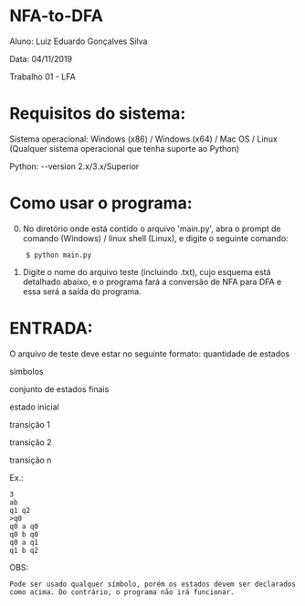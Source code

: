 # NFA-to-DFA

Aluno: Luiz Eduardo Gonçalves Silva

Data: 04/11/2019

Trabalho 01 - LFA 

# Requisitos do sistema:

Sistema operacional: Windows (x86) / Windows (x64) / Mac OS / Linux (Qualquer sistema operacional que tenha suporte ao Python)

Python: --version 2.x/3.x/Superior

# Como usar o programa:

0) No diretório onde está contido o arquivo 'main.py', abra o prompt de comando (Windows) / linux shell (Linux), e digite o seguinte comando:

```
    $ python main.py
```

1) Digite o nome do arquivo teste (incluindo .txt), cujo esquema está detalhado abaixo, e o programa fará a conversão de NFA para DFA e essa será a saída do programa.

# ENTRADA:

O arquivo de teste deve estar no seguinte formato:
quantidade de estados

simbolos

conjunto de estados finais

estado inicial

transição 1

transição 2

transição n

Ex.:

    3 
    ab 
    q1 q2 
    >q0 
    q0 a q0
    q0 b q0
    q0 a q1
    q1 b q2

OBS:

    Pode ser usado qualquer símbolo, porém os estados devem ser declarados como acima. Do contrário, o programa não irá funcionar.